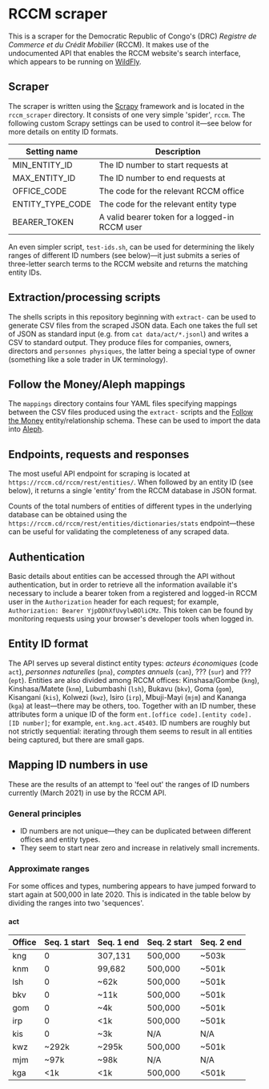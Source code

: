 # RCCM scraper

This is a scraper for the Democratic Republic of Congo's (DRC) *Registre de Commerce et du Crédit Mobilier* (RCCM). It makes use of the undocumented API that enables the RCCM website's search interface, which appears to be running on [WildFly](https://www.wildfly.org/).


## Scraper

The scraper is written using the [Scrapy](https://scrapy.org/) framework and is located in the `rccm_scraper` directory. It consists of one very simple 'spider', `rccm`. The following custom Scrapy settings can be used to control it—see below for more details on entity ID formats.

| Setting name     | Description                                    |
|------------------|------------------------------------------------|
| MIN_ENTITY_ID    | The ID number to start requests at             |
| MAX_ENTITY_ID    | The ID number to end requests at               |
| OFFICE_CODE      | The code for the relevant RCCM office          |
| ENTITY_TYPE_CODE | The code for the relevant entity type          |
| BEARER_TOKEN     | A valid bearer token for a logged-in RCCM user |

An even simpler script, `test-ids.sh`, can be used for determining the likely ranges of different ID numbers (see below)—it just submits a series of three-letter search terms to the RCCM website and returns the matching entity IDs.


## Extraction/processing scripts

The shells scripts in this repository beginning with `extract-` can be used to generate CSV files from the scraped JSON data. Each one takes the full set of JSON as standard input (e.g. from `cat data/act/*.jsonl`) and writes a CSV to standard output. They produce files for companies, owners, directors and `personnes physiques`, the latter being a special type of owner (something like a sole trader in UK terminology).


## Follow the Money/Aleph mappings

The `mappings` directory contains four YAML files specifying mappings between the CSV files produced using the `extract-` scripts and the [Follow the Money](https://docs.alephdata.org/developers/followthemoney) entity/relationship schema. These can be used to import the data into [Aleph](https://docs.alephdata.org/).


## Endpoints, requests and responses

The most useful API endpoint for scraping is located at `https://rccm.cd/rccm/rest/entities/`. When followed by an entity ID (see below), it returns a single 'entity' from the RCCM database in JSON format.

Counts of the total numbers of entities of different types in the underlying database can be obtained using the `https://rccm.cd/rccm/rest/entities/dictionaries/stats` endpoint—these can be useful for validating the completeness of any scraped data.


## Authentication

Basic details about entities can be accessed through the API without authentication, but in order to retrieve all the information available it's necessary to include a bearer token from a registered and logged-in RCCM user in the `Authorization` header for each request; for example, `Authorization: Bearer YjpDDhXfUvylwBOliCMz`. This token can be found by monitoring requests using your browser's developer tools when logged in.


## Entity ID format

The API serves up several distinct entity types: *acteurs économiques* (code `act`), *personnes naturelles* (`pna`), *comptes annuels* (`can`), ??? (`sur`) and ??? (`ept`). Entities are also divided among RCCM offices: Kinshasa/Gombe (`kng`), Kinshasa/Matete (`knm`), Lubumbashi (`lsh`), Bukavu (`bkv`), Goma (`gom`), Kisangani (`kis`), Kolwezi (`kwz`), Isiro (`irp`), Mbuji-Mayi (`mjm`) and Kananga (`kga`) at least—there may be others, too. Together with an ID number, these attributes form a unique ID of the form `ent.[office code].[entity code].[ID number]`; for example, `ent.kng.act.45403`. ID numbers are roughly but not strictly sequential: iterating through them seems to result in all entities being captured, but there are small gaps.


## Mapping ID numbers in use

These are the results of an attempt to 'feel out' the ranges of ID numbers currently (March 2021) in use by the RCCM API.


### General principles

* ID numbers are not unique—they can be duplicated between different offices and entity types.
* They seem to start near zero and increase in relatively small increments.

### Approximate ranges

For some offices and types, numbering appears to have jumped forward to start again at 500,000 in late 2020. This is indicated in the table below by dividing the ranges into two 'sequences'.

#### act

| Office | Seq. 1 start | Seq. 1 end | Seq. 2 start | Seq. 2 end |
|--------|--------------|------------|--------------|------------|
| kng    | 0            | 307,131    | 500,000      | ~503k      |
| knm    | 0            | 99,682     | 500,000      | ~501k      |
| lsh    | 0            | ~62k       | 500,000      | ~501k      |
| bkv    | 0            | ~11k       | 500,000      | ~501k      |
| gom    | 0            | ~4k        | 500,000      | ~501k      |
| irp    | 0            | <1k        | 500,000      | ~501k      |
| kis    | 0            | ~3k        | N/A          | N/A        |
| kwz    | ~292k        | ~295k      | 500,000      | ~501k      |
| mjm    | ~97k         | ~98k       | N/A          | N/A        |
| kga    | <1k          | <1k        | 500,000      | <501k      |